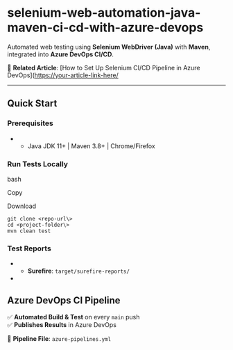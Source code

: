 # selenium-web-automation-java-maven-ci-cd-with-azure-devops
Automated web testing using **Selenium WebDriver (Java)** with **Maven**, integrated into **Azure DevOps CI/CD**.

📖 **Related Article**: [How to Set Up Selenium CI/CD Pipeline in Azure DevOps]([https://your-article-link-here/](https://www.linkedin.com/pulse/integrating-java-selenium-automation-azure-devops-ci-pipeline-mitul-nof2c/?trackingId=E93qmakapc34FVN83nYoAQ%3D%3D)

* * *

## **Quick Start**

### **Prerequisites**

* *   Java JDK 11+ | Maven 3.8+ | Chrome/Firefox
    
### **Run Tests Locally**

bash

Copy

Download

 ```
 git clone <repo-url\>  
cd <project-folder\>  
mvn clean test
 ```
### **Test Reports**

* *   **Surefire**: `target/surefire-reports/`
*     

## **Azure DevOps CI Pipeline**

✅ **Automated Build & Test** on every `main` push  
✅ **Publishes Results** in Azure DevOps

🔧 **Pipeline File**: `azure-pipelines.yml`
